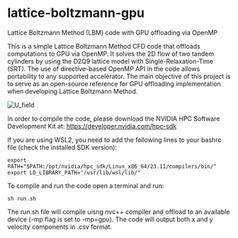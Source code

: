 # lattice-boltzmann-gpu
Lattice Boltzmann Method (LBM) code with GPU offloading via OpenMP

This is a simple Lattice Boltzmann Method CFD code that offloads computations to GPU via OpenMP. 
It solves the 2D flow of two tandem cylinders by using the D2Q9 lattice model with Single-Relaxation-Time (SRT). 
The use of directive-based OpenMP API in the code allows portability to any supported accelerator. 
The main objective of this project is to serve as an open-source reference for GPU offloading implementation when developing Lattice Boltzmann Method.

 ![U_field](https://github.com/francescoornano/lattice-boltzmann-gpu/assets/102365359/e3bf445f-61e6-4e92-85eb-e0c05b500986)

In order to compile the code, please download the NVIDIA HPC Software Development Kit at: 
https://developer.nvidia.com/hpc-sdk

If you are using WSL2, you need to add the following lines to your bashrc file (check the installed SDK version):
```
export PATH="$PATH:/opt/nvidia/hpc_sdk/Linux_x86_64/23.11/compilers/bin/"
export LD_LIBRARY_PATH="/usr/lib/wsl/lib/" 
```

To compile and run the code open a terminal and run:
```
sh run.sh
```

The run.sh file will compile uisng nvc++ compiler and offload to an available device (-mp flag is set to -mp=gpu). 
The code will output both x and y velocity components in .csv format.
